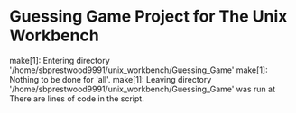 # Guessing Game Project for The Unix Workbench
make[1]: Entering directory '/home/sbprestwood9991/unix_workbench/Guessing_Game'
make[1]: Nothing to be done for 'all'.
make[1]: Leaving directory '/home/sbprestwood9991/unix_workbench/Guessing_Game' was run at 
There are  lines of code in the script.
